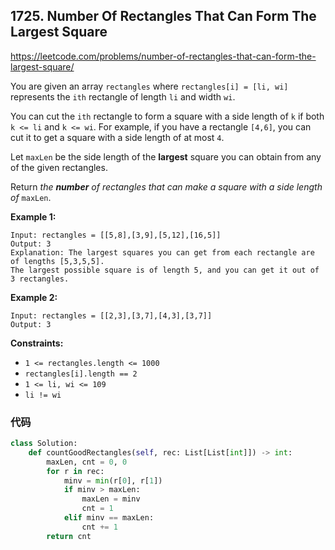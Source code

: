 ##  1725. Number Of Rectangles That Can Form The Largest Square

https://leetcode.com/problems/number-of-rectangles-that-can-form-the-largest-square/

You are given an array `rectangles` where `rectangles[i] = [li, wi]` represents the `ith` rectangle of length `li` and width `wi`.

You can cut the `ith` rectangle to form a square with a side length of `k` if both `k <= li` and `k <= wi`. For example, if you have a rectangle `[4,6]`, you can cut it to get a square with a side length of at most `4`.

Let `maxLen` be the side length of the **largest** square you can obtain from any of the given rectangles.

Return *the **number** of rectangles that can make a square with a side length of* `maxLen`.

 

**Example 1:**

```
Input: rectangles = [[5,8],[3,9],[5,12],[16,5]]
Output: 3
Explanation: The largest squares you can get from each rectangle are of lengths [5,3,5,5].
The largest possible square is of length 5, and you can get it out of 3 rectangles.
```

**Example 2:**

```
Input: rectangles = [[2,3],[3,7],[4,3],[3,7]]
Output: 3
```

 

**Constraints:**

- `1 <= rectangles.length <= 1000`
- `rectangles[i].length == 2`
- `1 <= li, wi <= 109`
- `li != wi`

### 代码

```python
class Solution:
    def countGoodRectangles(self, rec: List[List[int]]) -> int:
        maxLen, cnt = 0, 0
        for r in rec:
            minv = min(r[0], r[1])
            if minv > maxLen:
                maxLen = minv
                cnt = 1
            elif minv == maxLen:
                cnt += 1
        return cnt
```

